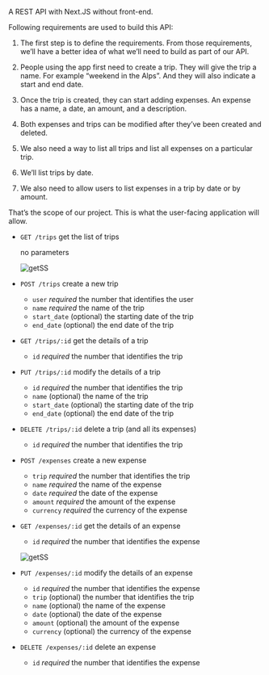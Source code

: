 A REST API with Next.JS without front-end.

Following requirements are used to build this API:

1. The first step is to define the requirements. From those requirements, we’ll have a better idea of what we’ll need to build as part of our API.

2. People using the app first need to create a trip. They will give the trip a name. For example “weekend in the Alps”. And they will also indicate a start and end date. 

3. Once the trip is created, they can start adding expenses. An expense has a name, a date, an amount, and a description.

4. Both expenses and trips can be modified after they’ve been created and deleted.

5. We also need a way to list all trips and list all expenses on a particular trip. 

6. We’ll list trips by date.

7. We also need to allow users to list expenses in a trip by date or by amount.

That’s the scope of our project. This is what the user-facing application will allow.

- `GET /trips` get the list of trips
    
    no parameters
    
    ![getSS](https://user-images.githubusercontent.com/31304633/179118972-6feff5dd-286a-4bf8-a12b-4520c709255a.jpg)

    
- `POST /trips` create a new trip
    - `user` *required* the number that identifies the user
    - `name` *required* the name of the trip
    - `start_date` (optional) the starting date of the trip
    - `end_date` (optional) the end date of the trip
- `GET /trips/:id` get the details of a trip
    - `id` *required* the number that identifies the trip
- `PUT /trips/:id` modify the details of a trip
    - `id` *required* the number that identifies the trip
    - `name` (optional) the name of the trip
    - `start_date` (optional) the starting date of the trip
    - `end_date` (optional) the end date of the trip
- `DELETE /trips/:id` delete a trip (and all its expenses)
    - `id` *required* the number that identifies the trip
- `POST /expenses` create a new expense
    - `trip` *required* the number that identifies the trip
    - `name` *required* the name of the expense
    - `date` *required* the date of the expense
    - `amount` *required* the amount of the expense
    - `currency` *required* the currency of the expense
- `GET /expenses/:id` get the details of an expense
    - `id` *required* the number that identifies the expense
    
    ![getSS](https://user-images.githubusercontent.com/31304633/179119051-8aeaea71-77a4-4b88-a325-ce31bdc57215.jpg)

- `PUT /expenses/:id` modify the details of an expense
    - `id` *required* the number that identifies the expense
    - `trip` (optional) the number that identifies the trip
    - `name` (optional) the name of the expense
    - `date` (optional) the date of the expense
    - `amount` (optional) the amount of the expense
    - `currency` (optional) the currency of the expense
- `DELETE /expenses/:id`  delete an expense
    - `id` *required* the number that identifies the expense
